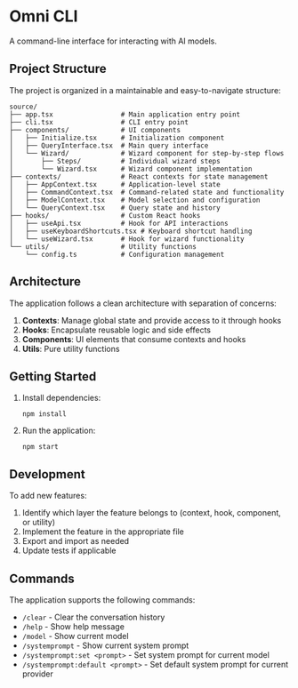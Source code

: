 # Omni CLI

A command-line interface for interacting with AI models.

## Project Structure

The project is organized in a maintainable and easy-to-navigate structure:

```
source/
├── app.tsx                 # Main application entry point
├── cli.tsx                 # CLI entry point
├── components/             # UI components
│   ├── Initialize.tsx      # Initialization component
│   ├── QueryInterface.tsx  # Main query interface
│   └── Wizard/             # Wizard component for step-by-step flows
│       ├── Steps/          # Individual wizard steps
│       └── Wizard.tsx      # Wizard component implementation
├── contexts/               # React contexts for state management
│   ├── AppContext.tsx      # Application-level state
│   ├── CommandContext.tsx  # Command-related state and functionality
│   ├── ModelContext.tsx    # Model selection and configuration
│   └── QueryContext.tsx    # Query state and history
├── hooks/                  # Custom React hooks
│   ├── useApi.tsx          # Hook for API interactions
│   ├── useKeyboardShortcuts.tsx # Keyboard shortcut handling
│   └── useWizard.tsx       # Hook for wizard functionality
└── utils/                  # Utility functions
    └── config.ts           # Configuration management
```

## Architecture

The application follows a clean architecture with separation of concerns:

1. **Contexts**: Manage global state and provide access to it through hooks
2. **Hooks**: Encapsulate reusable logic and side effects
3. **Components**: UI elements that consume contexts and hooks
4. **Utils**: Pure utility functions

## Getting Started

1. Install dependencies:

   ```
   npm install
   ```

2. Run the application:
   ```
   npm start
   ```

## Development

To add new features:

1. Identify which layer the feature belongs to (context, hook, component, or utility)
2. Implement the feature in the appropriate file
3. Export and import as needed
4. Update tests if applicable

## Commands

The application supports the following commands:

- `/clear` - Clear the conversation history
- `/help` - Show help message
- `/model` - Show current model
- `/systemprompt` - Show current system prompt
- `/systemprompt:set <prompt>` - Set system prompt for current model
- `/systemprompt:default <prompt>` - Set default system prompt for current provider
